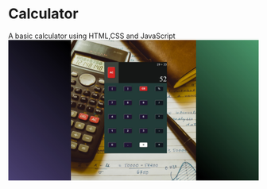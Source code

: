 # Calculator
A basic calculator using HTML,CSS and JavaScript
![calculator-img](https://github.com/KaushikGhosh27/Calculator/blob/main/Calculator.jpg)
